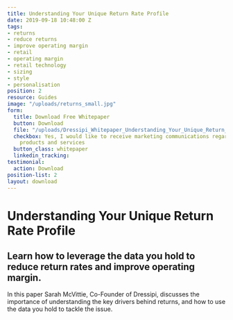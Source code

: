 ```yaml
---
title: Understanding Your Unique Return Rate Profile
date: 2019-09-18 10:48:00 Z
tags:
- returns
- reduce returns
- improve operating margin
- retail
- operating margin
- retail technology
- sizing
- style
- personalisation
position: 2
resource: Guides
image: "/uploads/returns_small.jpg"
form:
  title: Download Free Whitepaper
  button: Download
  file: "/uploads/Dressipi_Whitepaper_Understanding_Your_Unique_Return_Rate_Profile.pdf"
  checkbox: Yes, I would like to receive marketing communications regarding Dressipi
    products and services
  button_class: whitepaper
  linkedin_tracking: 
testimonial:
  action: Download
position-list: 2
layout: download
---
```


# Understanding Your Unique Return Rate Profile

## Learn how to leverage the data you hold to reduce return rates and improve operating margin.

In this paper Sarah McVittie, Co-Founder of Dressipi, discusses the importance of understanding the key drivers behind returns, and how to use the data you hold to  tackle the issue.
